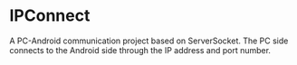 # IPConnect
A PC-Android communication project based on ServerSocket. The PC side connects to the Android side through the IP address and port number.
